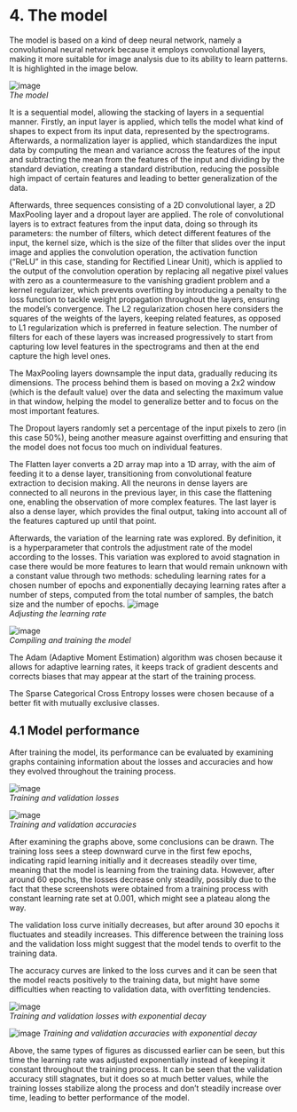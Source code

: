 # 4. The model

The model is based on a kind of deep neural network, namely a convolutional neural network because it employs convolutional layers, making it more suitable for image analysis due to its ability to learn patterns. It is highlighted in the image below.

![image](https://github.com/user-attachments/assets/c75e40bf-b8bc-4780-ae2d-ef88004907c5)\
*The model*

It is a sequential model, allowing the stacking of layers in a sequential manner. Firstly, an input layer is applied, which tells the model what kind of shapes to expect from its input data, represented by the spectrograms. Afterwards, a normalization layer is applied, which standardizes the input data by computing the mean and variance across the features of the input and subtracting the mean from the features of the input and dividing by the standard deviation, creating a standard distribution, reducing the possible high impact of certain features and leading to better generalization of the data.

Afterwards, three sequences consisting of a 2D convolutional layer, a 2D MaxPooling layer and a dropout layer are applied. The role of convolutional layers is to extract features from the input data, doing so through its parameters: the number of filters, which detect different features of the input, the kernel size, which is the size of the filter that slides over the input image and applies the convolution operation, the activation function (“ReLU” in this case, standing for Rectified Linear Unit), which is applied to the output of the convolution operation by replacing all negative pixel values with zero as a countermeasure to the vanishing gradient problem and a kernel regularizer, which prevents overfitting by introducing a penalty to the loss function to tackle weight propagation throughout the layers, ensuring the model’s convergence. The L2 regularization chosen here considers the squares of the weights of the layers, keeping related features, as opposed to L1 regularization which is preferred in feature selection. The number of filters for each of these layers was increased progressively to start from capturing low level features in the spectrograms and then at the end capture the high level ones.

The MaxPooling layers downsample the input data, gradually reducing its dimensions. The process behind them is based on moving a 2x2 window (which is the default value) over the data and selecting the maximum value in that window, helping the model to generalize better and to focus on the most important features.

The Dropout layers randomly set a percentage of the input pixels to zero (in this case 50%), being another measure against overfitting and ensuring that the model does not focus too much on individual features.

The Flatten layer converts a 2D array map into a 1D array, with the aim of feeding it to a dense layer, transitioning from convolutional feature extraction to decision making. All the neurons in dense layers are connected to all neurons in the previous layer, in this case the flattening one, enabling the observation of more complex features. The last layer is also a dense layer, which provides the final output, taking into account all of the features captured up until that point.

Afterwards, the variation of the learning rate was explored. By definition, it is a hyperparameter that controls the adjustment rate of the model according to the losses. This variation was explored to avoid stagnation in case there would be more features to learn that would remain unknown with a constant value through two methods: scheduling learning rates for a chosen number of epochs and exponentially decaying learning rates after a number of steps, computed from the total number of samples, the batch size and the number of epochs.
![image](https://github.com/user-attachments/assets/fc75fbcf-eb7d-4f8d-a61e-dbe9ce335a94)\
*Adjusting the learning rate*

![image](https://github.com/user-attachments/assets/8b9783e3-d4de-496f-bbac-9fab59ca414b)\
*Compiling and training the model*

The Adam (Adaptive Moment Estimation) algorithm was chosen because it allows for adaptive learning rates, it keeps track of gradient descents and corrects biases that may appear at the start of the training process.

The Sparse Categorical Cross Entropy losses were chosen because of a better fit with mutually exclusive classes.

## 4.1 Model performance

After training the model, its performance can be evaluated by examining graphs containing information about the losses and accuracies and how they evolved throughout the training process.

![image](https://github.com/user-attachments/assets/27a72388-aea7-47e9-9aed-2a9bee481810)\
*Training and validation losses*

![image](https://github.com/user-attachments/assets/e269041c-a412-45c8-8744-3034cad63bdc)\
*Training and validation accuracies*

After examining the graphs above, some conclusions can be drawn. The training loss sees a steep downward curve in the first few epochs, indicating rapid learning initially and it decreases steadily over time, meaning that the model is learning from the training data. However, after around 60 epochs, the losses decrease only steadily, possibly due to the fact that these screenshots were obtained from a training process with constant learning rate set at 0.001, which might see a plateau along the way.

The validation loss curve initially decreases, but after around 30 epochs it fluctuates and steadily increases. This difference between the training loss and the validation loss might suggest that the model tends to overfit to the training data.

The accuracy curves are linked to the loss curves and it can be seen that the model reacts positively to the training data, but might have some difficulties when reacting to validation data, with overfitting tendencies.

![image](https://github.com/user-attachments/assets/2fb5c3e0-1f3b-45bb-a9e7-f77ddc1c8df4)\
*Training and validation losses with exponential decay*

![image](https://github.com/user-attachments/assets/2fbb9de3-4691-45b4-aa68-ef60297b8c6c)
*Training and validation accuracies with exponential decay*

Above, the same types of figures as discussed earlier can be seen, but this time the learning rate was adjusted exponentially instead of keeping it constant throughout the training process. It can be seen that the validation accuracy still stagnates, but it does so at much better values, while the training losses stabilize along the process and don’t steadily increase over time, leading to better performance of the model.
